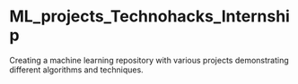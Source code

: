 # ML_projects_Technohacks_Internship
Creating a machine learning repository with various projects demonstrating different algorithms and techniques.
